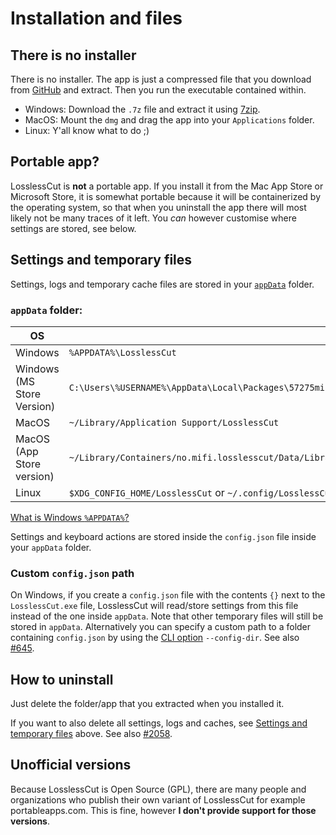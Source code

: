 # Installation and files

## There is no installer

There is no installer. The app is just a compressed file that you download from [GitHub](https://github.com/mifi/lossless-cut/releases) and extract. Then you run the executable contained within.
- Windows: Download the `.7z` file and extract it using [7zip](https://www.7-zip.org/download.html).
- MacOS: Mount the `dmg` and drag the app into your `Applications` folder.
- Linux: Y'all know what to do ;)

## Portable app?

LosslessCut is **not** a portable app. If you install it from the Mac App Store or Microsoft Store, it is somewhat portable because it will be containerized by the operating system, so that when you uninstall the app there will most likely not be many traces of it left. You *can* however customise where settings are stored, see below.

## Settings and temporary files

Settings, logs and temporary cache files are stored in your [`appData`](https://www.electronjs.org/docs/api/app#appgetpathname) folder.

### `appData` folder:

| OS | Path | Notes |
|-|-|-|
| Windows | `%APPDATA%\LosslessCut` | |
| Windows (MS Store Version) | `C:\Users\%USERNAME%\AppData\Local\Packages\57275mifi.no.LosslessCut_eg8x93dt4dxje\LocalCache\Roaming\LosslessCut` | [*Not sure](https://github.com/mifi/lossless-cut/discussions/2167) |
| MacOS | `~/Library/Application Support/LosslessCut` | |
| MacOS (App Store version) | `~/Library/Containers/no.mifi.losslesscut/Data/Library/Application Support/LosslessCut` | |
| Linux | `$XDG_CONFIG_HOME/LosslessCut` or `~/.config/LosslessCut` | |

[What is Windows `%APPDATA%`?](https://superuser.com/questions/632891/what-is-appdata)

Settings and keyboard actions are stored inside the `config.json` file inside your `appData` folder.

### Custom `config.json` path

On Windows, if you create a `config.json` file with the contents `{}` next to the `LosslessCut.exe` file, LosslessCut will read/store settings from this file instead of the one inside `appData`. Note that other temporary files will still be stored in `appData`. Alternatively you can specify a custom path to a folder containing `config.json` by using the [CLI option](./cli.md) `--config-dir`. See also [#645](https://github.com/mifi/lossless-cut/issues/645).

## How to uninstall

Just delete the folder/app that you extracted when you installed it.

If you want to also delete all settings, logs and caches, see [Settings and temporary files](#settings-and-temporary-files) above. See also [#2058](https://github.com/mifi/lossless-cut/issues/).

## Unofficial versions

Because LosslessCut is Open Source (GPL), there are many people and organizations who publish their own variant of LosslessCut for example portableapps.com. This is fine, however **I don't provide support for those versions**.
